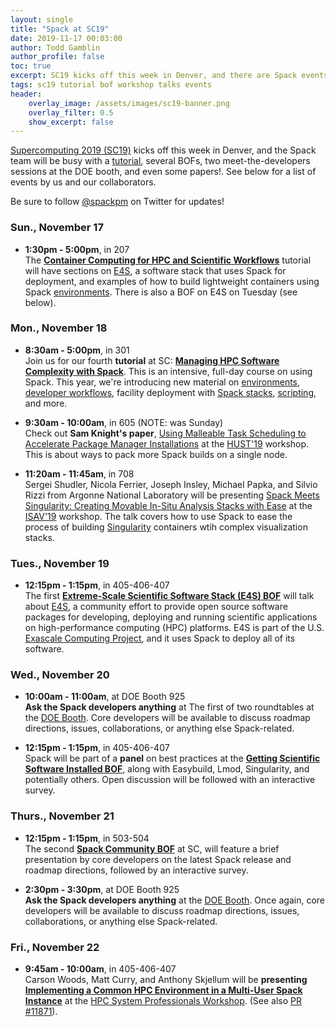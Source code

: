 ```yaml
---
layout: single
title: "Spack at SC19"
date: 2019-11-17 00:03:00
author: Todd Gamblin
author_profile: false
toc: true
excerpt: SC19 kicks off this week in Denver, and there are Spack events *every day*. Make sure they're all on your calendar with the list below.
tags: sc19 tutorial bof workshop talks events
header:
    overlay_image: /assets/images/sc19-banner.png
    overlay_filter: 0.5
    show_excerpt: false
---
```


[Supercomputing 2019 (SC19)](https://sc19.supercomputing.org/) kicks off
this week in Denver, and the Spack team will be busy with a
[tutorial](https://sc19.supercomputing.org/presentation/?id=tut164&sess=sess194),
several BOFs, two meet-the-developers sessions at the DOE booth, and even
some papers!.  See below for a list of events by us and our collaborators.

Be sure to follow
[@spackpm](https://twitter.com/spackpm) on Twitter for updates!

### Sun., November 17

* **1:30pm - 5:00pm**, in 207
  <br/>
  The [**Container Computing for HPC and Scientific Workflows**](https://sc19.supercomputing.org/presentation/?id=tut129&sess=sess206)
  tutorial will have sections on [E4S](https://e4s.io), a software stack
  that uses Spack for deployment, and examples of how to build lightweight
  containers using Spack [environments](https://spack-tutorial.readthedocs.io/en/latest/tutorial_environments.html).
  There is also a BOF on E4S on Tuesday (see below).

### Mon., November 18

* **8:30am - 5:00pm**, in 301
  <br/>
  Join us for our fourth **tutorial** at SC:
  [**Managing HPC Software Complexity with Spack**](https://sc19.supercomputing.org/presentation/?id=tut164&sess=sess194).
  This is an intensive, full-day course on using Spack. This year, we're
  introducing new material on
  [environments](https://spack-tutorial.readthedocs.io/en/latest/tutorial_environments.html),
  [developer workflows](https://spack-tutorial.readthedocs.io/en/latest/tutorial_developer_workflows.html),
  facility deployment with
  [Spack stacks](https://spack-tutorial.readthedocs.io/en/latest/tutorial_stacks.html),
  [scripting](https://spack-tutorial.readthedocs.io/en/latest/tutorial_spack_scripting.html),
  and more.

* **9:30am - 10:00am**, in 605 (NOTE: was Sunday)
  <br/>
  Check out **Sam Knight's paper**,
  [Using Malleable Task Scheduling to Accelerate Package Manager Installations](https://sc19.supercomputing.org/presentation/?id=ws_hust106&sess=sess116)
  at the [HUST'19](https://sc19.supercomputing.org/session/?sess=sess116)
  workshop. This is about ways to pack more Spack builds on a single
  node.

* **11:20am - 11:45am**, in 708
  <br/>
  Sergei Shudler, Nicola Ferrier, Joseph Insley, Michael Papka, and
  Silvio Rizzi from Argonne National Laboratory will be presenting
  [Spack Meets Singularity: Creating Movable In-Situ Analysis Stacks with Ease](https://sc19.supercomputing.org/presentation/?id=ws_isav108&sess=sess126)
  at the [ISAV'19](https://dav.lbl.gov/events/ISAV2019/) workshop. The
  talk covers how to use Spack to ease the process of building
  [Singularity](https://sylabs.io) containers wtih complex visualization
  stacks.

### Tues., November 19

* **12:15pm - 1:15pm**, in 405-406-407
  <br/>
  The first
  [**Extreme-Scale Scientific Software Stack (E4S) BOF**](https://sc19.supercomputing.org/presentation/?id=bof193&sess=sess269)
  will talk about [E4S](https://e4s.io), a community effort to provide
  open source software packages for developing, deploying and running
  scientific applications on high-performance computing (HPC) platforms.
  E4S is part of the U.S.
  [Exascale Computing Project](https://www.exascaleproject.org/), and it
  uses Spack to deploy all of its software.

### Wed., November 20

* **10:00am - 11:00am**, at DOE Booth 925
  <br/>
  **Ask the Spack developers anything** at The first of two roundtables
  at the [DOE Booth](https://scdoe.info/roundtable-discussions/).  Core
  developers will be available to discuss roadmap directions, issues,
  collaborations, or anything else Spack-related.

* **12:15pm - 1:15pm**, in 405-406-407
  <br/>
  Spack will be part of a **panel** on
  best practices at the
  [**Getting Scientific Software Installed BOF**](https://sc19.supercomputing.org/session/?sess=sess299),
  along with Easybuild, Lmod, Singularity, and potentially others. Open
  discussion will be followed with an interactive survey.

### Thurs., November 21

* **12:15pm - 1:15pm**, in 503-504 <br/> The second
  [**Spack Community BOF**](https://sc19.supercomputing.org/session/?sess=sess310)
  at SC, will feature a brief presentation by core developers on the
  latest Spack release and roadmap directions, followed by an interactive
  survey.

* **2:30pm - 3:30pm**, at DOE Booth 925
  <br/>
  **Ask the Spack
  developers anything** at the
  [DOE Booth](https://scdoe.info/roundtable-discussions/).  Once again,
  core developers will be available to discuss roadmap directions,
  issues, collaborations, or anything else Spack-related.

### Fri., November 22

* **9:45am - 10:00am**, in 405-406-407
  <br/>
  Carson Woods, Matt Curry, and Anthony Skjellum will be **presenting**
  [**Implementing a Common HPC Environment in a Multi-User Spack Instance**](https://sc19.supercomputing.org/presentation/?id=ws_hpcsysp106&sess=sess129)
  at the
  [HPC System Professionals Workshop](http://sighpc-syspros.org/workshops/2019/).
  (See also [PR #11871](https://github.com/spack/spack/pull/11871)).
